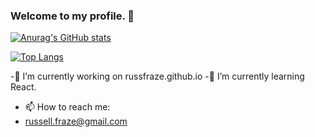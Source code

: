 ### Welcome to my profile. 👋



[![Anurag's GitHub stats](https://github-readme-stats.vercel.app/api?username=russfraze&show_icons=true&bg_color=2A2A2A&text_color=AEB1BA&icon_color=CDFE02&title_color=#CDFE02)](https://github.com/anuraghazra/github-readme-stats)

[![Top Langs](https://github-readme-stats.vercel.app/api/top-langs/?username=russfraze&show_icons=true&bg_color=2A2A2A&text_color=AEB1BA&icon_color=CDFE02&title_color=#CDFE02)](https://github.com/anuraghazra/github-readme-stats)



-🔭 I’m currently working on russfraze.github.io
-🌱 I’m currently learning React.

- 📫 How to reach me: 
- russell.fraze@gmail.com


